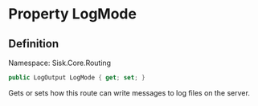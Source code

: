 # Property LogMode

## Definition
Namespace: Sisk.Core.Routing

```csharp
public LogOutput LogMode { get; set; }
```

Gets or sets how this route can write messages to log files on the server.

